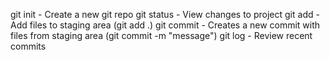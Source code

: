 git init - Create a new git repo
git status - View changes to project
git add - Add files to staging area (git add .)
git commit - Creates a new commit with files from staging area (git commit -m "message")
git log - Review recent commits
